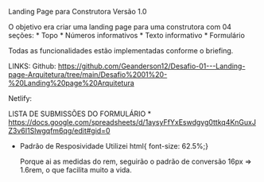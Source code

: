 Landing Page para Construtora
Versão 1.0

O objetivo era criar uma landing page para uma construtora com 04 seções:
    * Topo
    * Números informativos
    * Texto informativo
    * Formulário

Todas as funcionalidades estão implementadas conforme o briefing.

LINKS:
Github: https://github.com/Geanderson12/Desafio-01---Landing-page-Arquitetura/tree/main/Desafio%2001%20-%20Landing%20page%20Arquitetura

Netlify: 


LISTA DE SUBMISSÕES DO FORMULÁRIO
        * https://docs.google.com/spreadsheets/d/1aysyFfYxEswdgyg0ttkq4KnGuxJZ3v6I1Slwgqfm6qg/edit#gid=0

 * Padrão de Resposividade
    Utilizei html{ font-size: 62.5%;}

    Porque ai as medidas do rem, seguirão o padrão de conversão 16px => 1.6rem, o que facilita muito a vida.
